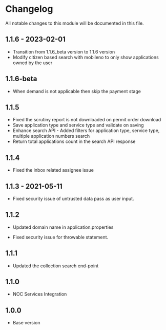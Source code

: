 # Changelog
All notable changes to this module will be documented in this file.

## 1.1.6 - 2023-02-01

- Transition from 1.1.6_beta version to 1.1.6 version
- Modify citizen based search with mobileno to only show applications owned by the user

## 1.1.6-beta

- When demand is not applicable then skip the payment stage

## 1.1.5

- Fixed the scrutiny report is not downloaded on permit order download
- Save application type and service type and validate on saving
- Enhance search API - Added filters for application type, service type, multiple application numbers search
- Return total applications count in the search API response

## 1.1.4

- Fixed the inbox related assignee issue

## 1.1.3 - 2021-05-11

- Fixed security issue of untrusted data pass as user input.

## 1.1.2

- Updated domain name in application.properties
  
- Fixed security issue for throwable statement.

## 1.1.1

- Updated the collection search end-point

## 1.1.0

- NOC Services Integration

## 1.0.0

- Base version
